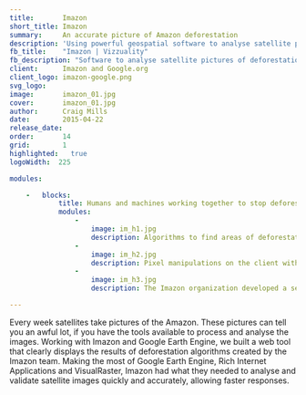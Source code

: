 ```yaml
---
title:       Imazon
short_title: Imazon
summary:     An accurate picture of Amazon deforestation
description: 'Using powerful geospatial software to analyse satellite pictures of deforestation in the Amazon'
fb_title:    "Imazon | Vizzuality"
fb_description: "Software to analyse satellite pictures of deforestation in the Amazon"
client:      Imazon and Google.org
client_logo: imazon-google.png 
svg_logo:    
image:       imazon_01.jpg
cover:       imazon_01.jpg
author:      Craig Mills
date:        2015-04-22
release_date:  
order:       14
grid:        1
highlighted:   true
logoWidth:  225

modules:

    -   blocks:
            title: Humans and machines working together to stop deforestation
            modules:
                -
                    image: im_h1.jpg
                    description: Algorithms to find areas of deforestation from the images and measurements of Amazonian rainforests were run using Google Earth Engine. In addition to the data process, the tool relies on the data hosting services of Google Earth Engine.
                -
                    image: im_h2.jpg
                    description: Pixel manipulations on the client with HTML5 canvas provides a great way to visualize and manipulate raster data on the browser. The tool presents an advanced user interface that allows users to select deforestation polygons, draw new ones, edit shapes or configure thresholds to define areas.
                -
                    image: im_h3.jpg
                    description: The Imazon organization developed a set of algorithms to detect deforestation areas. Working to improve their workflow for validation means a faster response to this important topic.

---
```

Every week satellites take pictures of the Amazon. These pictures can tell you an awful lot, if you have the tools available to process and analyse the images. Working with Imazon and Google Earth Engine, we built a web tool that clearly displays the results of deforestation algorithms created by the Imazon team. Making the most of Google Earth Engine, Rich Internet Applications and VisualRaster, Imazon had what they needed to analyse and validate satellite images quickly and accurately, allowing faster responses. 
